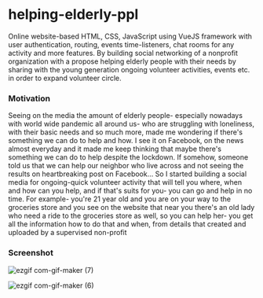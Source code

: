 # helping-elderly-ppl

Online website-based HTML, CSS, JavaScript using VueJS framework with user authentication, routing, events time-listeners, chat rooms for any activity and more features. By building social networking of a nonprofit organization with a propose helping elderly people with their needs by sharing with the young generation ongoing volunteer activities, events etc. in order to expand volunteer circle.

### Motivation
Seeing on the media the amount of elderly people- especially nowadays with world wide pandemic all around us- who are struggling with loneliness, with their basic needs and so much more, made me wondering if there's something we can do to help and how.
I see it on Facebook, on the news almost everyday and it made me keep thinking that maybe there's something we can do to help despite the lockdown. If somehow, someone told us that we can help our neighbor who live across and not seeing the results on heartbreaking post on Facebook…
So I started building a social media for ongoing-quick volunteer activity that will tell you where, when and how can you help, and if that's suits for you- you can go and help in no time.
For example- you're 21 year old and you are on your way to the groceries store and you see on the website that near you there's an old lady who need a ride to the groceries store as well, so you can help her- you get all the information how to do that and when, from details that created and uploaded by a supervised non-profit 

### Screenshot

![ezgif com-gif-maker (7)](https://user-images.githubusercontent.com/72604721/102015813-742d0c80-3d66-11eb-8ca4-d6be8e70d185.gif)

![ezgif com-gif-maker (6)](https://user-images.githubusercontent.com/72604721/102015802-624b6980-3d66-11eb-91eb-37c0246f1601.gif)


